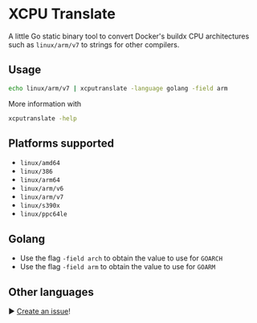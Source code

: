 # XCPU Translate

A little Go static binary tool to convert Docker's buildx CPU architectures such as `linux/arm/v7` to strings for other compilers.

## Usage

```sh
echo linux/arm/v7 | xcputranslate -language golang -field arm
```

More information with

```sh
xcputranslate -help
```

## Platforms supported

- `linux/amd64`
- `linux/386`
- `linux/arm64`
- `linux/arm/v6`
- `linux/arm/v7`
- `linux/s390x`
- `linux/ppc64le`

## Golang

- Use the flag `-field arch` to obtain the value to use for `GOARCH`
- Use the flag `-field arm` to obtain the value to use for `GOARM`

## Other languages

▶️ [Create an issue](https://github.com/qdm12/xcputranslate/issues/new)!
